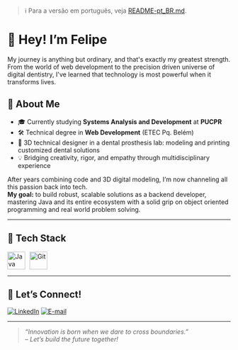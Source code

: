 > :information_source: Para a versão em português, veja [README-pt_BR.md](README-pt_BR.md).

# 👋 Hey! I’m Felipe

My journey is anything but ordinary, and that's exactly my greatest strength.  
From the world of web development to the precision driven universe of digital dentistry, I've learned that technology is most powerful when it transforms lives.

## 🚀 About Me

- 🎓 Currently studying **Systems Analysis and Development** at **PUCPR**  
- 🛠️ Technical degree in **Web Development** (ETEC Pq. Belém)
- 🦷 3D technical designer in a dental prosthesis lab: modeling and printing customized dental solutions
- 💡 Bridging creativity, rigor, and empathy through multidisciplinary experience

After years combining code and 3D digital modeling, I’m now channeling all this passion back into tech.  
**My goal:** to build robust, scalable solutions as a backend developer, mastering Java and its entire ecosystem with a solid grip on object oriented programming and real world problem solving.

---

## 🧰 Tech Stack

<div style="display: flex; flex-wrap: wrap; gap: 10px; align-items: center;">
  <img src="https://cdn.jsdelivr.net/gh/devicons/devicon@latest/icons/java/java-original.svg" title="Java" width="40" height="40"/>
  <img src="https://cdn.jsdelivr.net/gh/devicons/devicon@latest/icons/git/git-original.svg" title="Git" width="40" height="40"/>
  <!-- Add more icons as you expand your stack -->
</div>

---

## 🤝 Let’s Connect!

[![LinkedIn](https://img.shields.io/badge/LinkedIn-0077B5?style=for-the-badge&logo=linkedin&logoColor=white)](https://www.linkedin.com/in/felipemrj/)
[![E-mail](https://img.shields.io/badge/E--mail-D14836?style=for-the-badge&logo=gmail&logoColor=white)](mailto:felipe_mrj@hotmail.com)

---

> *“Innovation is born when we dare to cross boundaries.”*  
> *– Let’s build the future together!*
